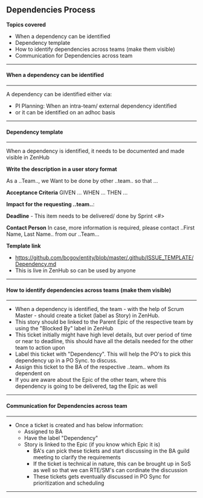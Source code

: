 ## Dependencies Process

**Topics covered**
- When a dependency can be identified
- Dependency template
- How to identify dependencies across teams (make them visible)
- Communication for Dependencies across team

----
#### When a dependency can be identified
----
A dependency can be identified either via:
- PI Planning: When an intra-team/ external dependency identified
- or it can be identified on an adhoc basis

----
#### Dependency template
----
When a dependency is identified, it needs to be documented and made visible in ZenHub

**Write the description in a user story format**

As a ..Team..,
  we Want <something> to be done by other ..team..
    so that ...
  
**Acceptance Criteria**
GIVEN ... 
WHEN ...
THEN ... 

**Impact for the requesting ..team..**:

**Deadline** - This item needs to be delivered/ done by Sprint <#>

**Contact Person** 
In case, more information is required, please contact ..First Name, Last Name.. from our ..Team...

**Template link**
- https://github.com/bcgov/entity/blob/master/.github/ISSUE_TEMPLATE/Dependency.md
- This is live in ZenHub so can be used by anyone
----

#### How to identify dependencies across teams (make them visible)
----
- When a dependency is identified, the team - with the help of Scrum Master - should create a ticket (label as Story) in ZenHub.
- This story should be linked to the Parent Epic of the respective team by using the "Blocked By" label in ZenHub
- This ticket initially might have high level details, but over period of time or near to deadline, this should have all the details needed for the other team to action upon
- Label this ticket with "Dependency". This will help the PO's to pick this dependency up in a PO Sync. to discuss.
- Assign this ticket to the BA of the respective ..team.. whom its dependent on
- If you are aware about the Epic of the other team, where this dependency is going to be delivered, tag the Epic as well

----

#### Communication for Dependencies across team
----
- Once a ticket is created and has below information:
  - Assigned to BA
  - Have the label "Dependency"
  - Story is linked to the Epic (if you know which Epic it is) 
    - BA's can pick these tickets and start discussing in the BA guild meeting to clarify the requirements
    - If the ticket is technical in nature, this can be brought up in SoS as well so that we can RTE/SM's can cordinate the discussion
    - These tickets gets eventually discussed in PO Sync for prioritization and scheduling
    
----
